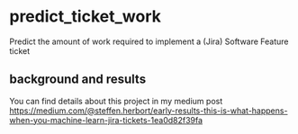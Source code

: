 # predict_ticket_work
Predict the amount of work required to implement a (Jira) Software Feature ticket

## background and results
You can find details about this project in my medium post https://medium.com/@steffen.herbort/early-results-this-is-what-happens-when-you-machine-learn-jira-tickets-1ea0d82f39fa
